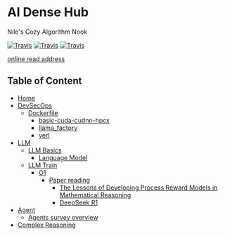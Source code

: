 # AI Dense Hub

Nile's Cozy Algorithm Nook

[![Travis](https://img.shields.io/badge/language-Python-red.svg)]()
[![Travis](https://img.shields.io/badge/language-Java-blue.svg)]()
[![Travis](https://img.shields.io/badge/language-Go-red.svg)]()

[online read address](https://blog.densehub.com)

## Table of Content

* [Home](/)
* [DevSecOps](/DevSecOpsForHuman/)
  * [Dockerfile](/DevSecOpsForHuman/Nvidia/dockerfiles/)
    * [basic-cuda-cudnn-hpcx](/DevSecOpsForHuman/Nvidia/dockerfiles/basic.Dockerfile)
    * [llama_factory](/DevSecOpsForHuman/Nvidia/dockerfiles/llama_factory.Dockerfile)
    * [verl](/DevSecOpsForHuman/Nvidia/dockerfiles/verl.Dockerfile)
* [LLM](/01.大语言模型基础/)
  * [LLM Basics](/01.大语言模型基础/)
    * [Language Model](/01.大语言模型基础/1.语言模型/1.语言模型.md "1.语言模型")
  * [LLM Train](/LLM-Train/)
    * [O1](/LLM-Train/o1/)
      * [Paper reading](/LLM-Train/o1/paper_reading/)
        * [The Lessons of Developing Process Reward Models in Mathematical Reasoning](/LLM-Train/o1/paper_reading/_The%20Lesson%20of%20PRM.md)
        * [DeepSeek R1](/LLM-Train/o1/paper_reading/_DeepSeek_R1.md)
* [Agent](/Agent/)
  * [Agents survey overview](/Agent/agent_frameworks_overview.md "Agent frameworks overview")
* [Complex Reasoning](/LLM-Train/complex_reasoning/)
